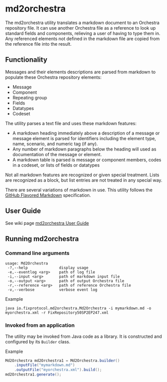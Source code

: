 # md2orchestra

The md2orchestra utility translates a markdown document to an Orchestra repository file. It can use another Orchestra file as a reference to look up standard fields and components, relieving a user of having to type them in. Any referenced elements not defined in the markdown file are copied from the reference file into the result.

## Functionality

Messages and their elements descriptions are parsed from markdown to populate these Orchestra repository elements:

* Message
* Component
* Repeating group
* Fields
* Datatypes
* Codeset

The utility parses a text file and uses these markdown features:

* A markdown heading immediately above a description of a message or message element is parsed for identifiers including the element type, name, scenario, and numeric tag (if any).
* Any number of markdown paragraphs below the heading will used as documentation of the message or element.
* A markdown table is parsed is message or component members, codes in a codeset, or lists of fields or datatypes

Not all markdown features are recognized or given special treatment. Lists are recognized as a block, but list entries are not treated in any special way.

There are several variations of markdown in use. This utility follows the [GitHub Flavored Markdown](https://github.github.com/gfm/) specification.

## User Guide

See wiki page [md2orchestra User Guide](https://github.com/FIXTradingCommunity/tablature/wiki/md2orchestra-User-Guide)

## Running md2orchestra

### Command line arguments

```
usage: Md2Orchestra
 -?,--help              display usage
 -e,--eventlog <arg>    path of log file
 -i,--input <arg>       path of markdown input file
 -o,--output <arg>      path of output Orchestra file
 -r,--reference <arg>   path of reference Orchestra file
 -v,--verbose           verbose event log
```

Example

```
java io.fixprotocol.md2orchestra.Md2Orchestra -i mymarkdown.md -o myorchestra.xml -r FixRepository50SP2EP247.xml
```

### Invoked from an application

The utility may be invoked from Java code as a library. It is constructed and configured by its `Builder` class.

Example

```java
Md2Orchestra md2Orchestra1 = Md2Orchestra.builder()
    .inputFile("mymarkdown.md")
    .outputFile("myorchestra.xml").build();
md2Orchestra1.generate();
```
